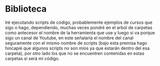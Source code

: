 # Biblioteca
Iré ejecutando scripts de código, probablemente ejemplos de cursos que sigo o hago, dependiendo, muchas veces pondré en el arbol de carpetas como antecesor el nombre de la herramienta que use y luego si va porque sigo un canal de Youtube, en este señalaría el nombre del canal seguramente con el mismo nombre de scripts (bajo esta premisa hago hincapié que algunos scripts no son míos ya que estarán dentro del esa carpeta), por otro lado los que no se encuentren contenidas en estas carpetas si será mi código.
